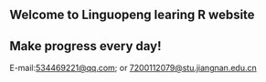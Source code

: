 ## Welcome to Linguopeng learing R website
##  Make progress every day!
E-mail:534469221@qq.com; or
7200112079@stu.jiangnan.edu.cn



